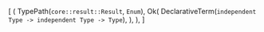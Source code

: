 [
    (
        TypePath(`core::result::Result`, `Enum`),
        Ok(
            DeclarativeTerm(`independent Type -> independent Type -> Type`),
        ),
    ),
]
